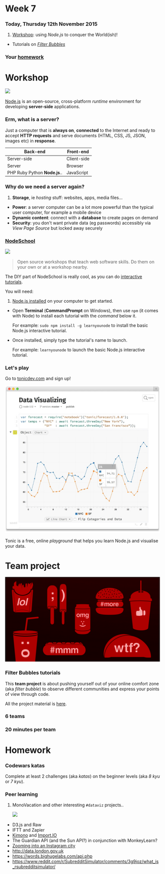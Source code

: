 # Week 7

### Today, Thursday 12th November 2015

1. [Workshop](#workshop): using *Node.js* to conquer the World(ish)!
* Tutorials on [*Filter Bubbles*](#team-project)

### Your [homework](#homework)


# Workshop

![](https://nodejs.org/static/images/logos/nodejs-1024x768.png)

[Node.js](https://nodejs.org) is an open-source, cross-platform *runtime* environment for developing **server-side** applications.

### Erm, **what** is a server?

Just a computer that is **always on**, **connected** to the Internet and ready to accept **HTTP requests** and serve documents (HTML, CSS, JS, JSON, images etc) in **response**.

Back-end 								| 	Front-end
---------------------------	| ---------
Server-side 							| 	Client-side
Server 									| 	Browser
PHP Ruby Python **Node.js**.. | JavaScript

### **Why** do we need a server again?

1. **Storage**, ie *hosting* stuff: websites, apps, media files...
* **Power**: a server computer can be a lot more powerful than the typical user computer, for example a mobile device
* **Dynamic content**: connect with a **database** to create pages on demand
* **Security**: you don't want private data (eg passwords) accessibly via *View Page Source* but locked away securely

### [NodeSchool](http://nodeschool.io/)

[![](http://nodeschool.io/images/schoolhouse.svg)](http://nodeschool.io/)

> Open source workshops that teach web software skills. Do them on your own or at a workshop nearby.

The DIY part of NodeSchool is really cool, as you can do [interactive tutorials](http://nodeschool.io/#workshoppers).

You will need: 

1. [Node.js installed](https://nodejs.org/en/download/) on your computer to get started. 
* Open **Terminal** (**CommandPrompt** on Windows), then use `npm` (it comes with Node) to install each tutorial with the *command* below it. 
	
	For example: `sudo npm install -g learnyounode` to install the basic Node.js interactive tutorial.
*	Once installed, simply type the tutorial's name to launch.

	For example: `learnyounode` to launch the basic Node.js interactive tutorial.

### Let's play

Go to [tonicdev.com](https://tonicdev.com) and sign up!

[![](assets/tonic.jpg)](https://tonicdev.com)

Tonic is a free, online *playground* that helps you learn Node.js and visualise your data.

# Team project

![](../../projects/filter-bubbles/assets/junk-food-analogy.png)

### Filter Bubbles tutorials

This **team project** is about pushing yourself out of your online comfort zone (aka *filter bubble*) to observe different communities and express your points of view through code.

All the project material is [here](../../projects/filter-bubbles).

### 6 teams

### 20 minutes per team

<!-- TODO -->

# Homework

### Codewars katas

Complete at least 2 challenges (aka *katas*) on the beginner levels (aka *8 kyu* or *7 kyu*).

### Peer learning

1. MonoVacation and other interesting `#dataviz` projects..

	[![](http://burak-arikan.com/wp-content/gallery/monovacation/monovacation-teaser-3x2_en.jpg)](http://burak-arikan.com/monovacation)
* D3.js and Raw
* IFTT and Zapier
* [Kimono](http://) and [Import.IO](https://import.io/)
* The Guardian API (and the Sun API?) in conjunction with MonkeyLearn?
* [Zooming into an Instagram city](http://firstmonday.org/ojs/index.php/fm/article/view/4711/3698)
* http://data.london.gov.uk
* https://words.bighugelabs.com/api.php
* https://www.reddit.com/r/SubredditSimulator/comments/3g9ioz/what_is_rsubredditsimulator/
